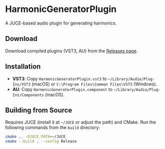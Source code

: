 # HarmonicGeneratorPlugin
A JUCE-based audio plugin for generating harmonics.

## Download
Download compiled plugins (VST3, AU) from the [Releases page](https://github.com/luna-co-software/HarmonicGeneratorPlugin/releases).

## Installation
- **VST3**: Copy `HarmonicGeneratorPlugin.vst3` to `~/Library/Audio/Plug-Ins/VST3` (macOS) or `C:\Program Files\Common Files\VST3` (Windows).
- **AU**: Copy `HarmonicGeneratorPlugin.component` to `~/Library/Audio/Plug-Ins/Components` (macOS).

## Building from Source
Requires JUCE (install it at `~/JUCE` or adjust the path) and CMake. Run the following commands from the `build` directory:

```bash
cmake .. -DJUCE_PATH=~/JUCE
cmake --build . --config Release
